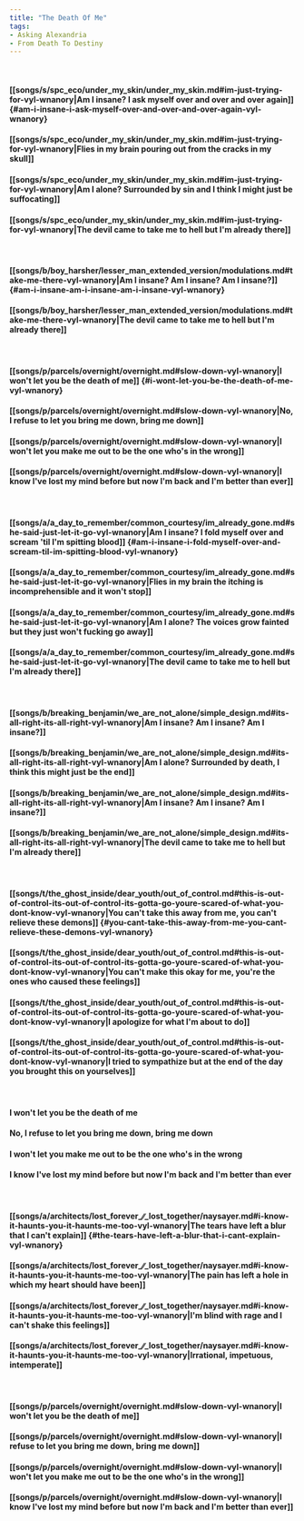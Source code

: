 ```yaml
---
title: "The Death Of Me"
tags:
- Asking Alexandria
- From Death To Destiny
---
```

&nbsp;
#### [[songs/s/spc_eco/under_my_skin/under_my_skin.md#im-just-trying-for-vyl-wnanory|Am I insane? I ask myself over and over and over again]] {#am-i-insane-i-ask-myself-over-and-over-and-over-again-vyl-wnanory}
#### [[songs/s/spc_eco/under_my_skin/under_my_skin.md#im-just-trying-for-vyl-wnanory|Flies in my brain pouring out from the cracks in my skull]]
#### [[songs/s/spc_eco/under_my_skin/under_my_skin.md#im-just-trying-for-vyl-wnanory|Am I alone? Surrounded by sin and I think I might just be suffocating]]
#### [[songs/s/spc_eco/under_my_skin/under_my_skin.md#im-just-trying-for-vyl-wnanory|The devil came to take me to hell but I'm already there]]
&nbsp;
#### [[songs/b/boy_harsher/lesser_man_extended_version/modulations.md#take-me-there-vyl-wnanory|Am I insane? Am I insane? Am I insane?]] {#am-i-insane-am-i-insane-am-i-insane-vyl-wnanory}
#### [[songs/b/boy_harsher/lesser_man_extended_version/modulations.md#take-me-there-vyl-wnanory|The devil came to take me to hell but I'm already there]]
&nbsp;
#### [[songs/p/parcels/overnight/overnight.md#slow-down-vyl-wnanory|I won't let you be the death of me]] {#i-wont-let-you-be-the-death-of-me-vyl-wnanory}
#### [[songs/p/parcels/overnight/overnight.md#slow-down-vyl-wnanory|No, I refuse to let you bring me down, bring me down]]
#### [[songs/p/parcels/overnight/overnight.md#slow-down-vyl-wnanory|I won't let you make me out to be the one who's in the wrong]]
#### [[songs/p/parcels/overnight/overnight.md#slow-down-vyl-wnanory|I know I've lost my mind before but now I'm back and I'm better than ever]]
&nbsp;
#### [[songs/a/a_day_to_remember/common_courtesy/im_already_gone.md#she-said-just-let-it-go-vyl-wnanory|Am I insane? I fold myself over and scream 'til I'm spitting blood]] {#am-i-insane-i-fold-myself-over-and-scream-til-im-spitting-blood-vyl-wnanory}
#### [[songs/a/a_day_to_remember/common_courtesy/im_already_gone.md#she-said-just-let-it-go-vyl-wnanory|Flies in my brain the itching is incomprehensible and it won't stop]]
#### [[songs/a/a_day_to_remember/common_courtesy/im_already_gone.md#she-said-just-let-it-go-vyl-wnanory|Am I alone? The voices grow fainted but they just won't fucking go away]]
#### [[songs/a/a_day_to_remember/common_courtesy/im_already_gone.md#she-said-just-let-it-go-vyl-wnanory|The devil came to take me to hell but I'm already there]]
&nbsp;
#### [[songs/b/breaking_benjamin/we_are_not_alone/simple_design.md#its-all-right-its-all-right-vyl-wnanory|Am I insane? Am I insane? Am I insane?]]
#### [[songs/b/breaking_benjamin/we_are_not_alone/simple_design.md#its-all-right-its-all-right-vyl-wnanory|Am I alone? Surrounded by death, I think this might just be the end]]
#### [[songs/b/breaking_benjamin/we_are_not_alone/simple_design.md#its-all-right-its-all-right-vyl-wnanory|Am I insane? Am I insane? Am I insane?]]
#### [[songs/b/breaking_benjamin/we_are_not_alone/simple_design.md#its-all-right-its-all-right-vyl-wnanory|The devil came to take me to hell but I'm already there]]
&nbsp;
#### [[songs/t/the_ghost_inside/dear_youth/out_of_control.md#this-is-out-of-control-its-out-of-control-its-gotta-go-youre-scared-of-what-you-dont-know-vyl-wnanory|You can't take this away from me, you can't relieve these demons]] {#you-cant-take-this-away-from-me-you-cant-relieve-these-demons-vyl-wnanory}
#### [[songs/t/the_ghost_inside/dear_youth/out_of_control.md#this-is-out-of-control-its-out-of-control-its-gotta-go-youre-scared-of-what-you-dont-know-vyl-wnanory|You can't make this okay for me, you're the ones who caused these feelings]]
#### [[songs/t/the_ghost_inside/dear_youth/out_of_control.md#this-is-out-of-control-its-out-of-control-its-gotta-go-youre-scared-of-what-you-dont-know-vyl-wnanory|I apologize for what I'm about to do]]
#### [[songs/t/the_ghost_inside/dear_youth/out_of_control.md#this-is-out-of-control-its-out-of-control-its-gotta-go-youre-scared-of-what-you-dont-know-vyl-wnanory|I tried to sympathize but at the end of the day you brought this on yourselves]]
&nbsp;
#### I won't let you be the death of me
#### No, I refuse to let you bring me down, bring me down
#### I won't let you make me out to be the one who's in the wrong
#### I know I've lost my mind before but now I'm back and I'm better than ever
&nbsp;
#### [[songs/a/architects/lost_forever_∕∕_lost_together/naysayer.md#i-know-it-haunts-you-it-haunts-me-too-vyl-wnanory|The tears have left a blur that I can't explain]] {#the-tears-have-left-a-blur-that-i-cant-explain-vyl-wnanory}
#### [[songs/a/architects/lost_forever_∕∕_lost_together/naysayer.md#i-know-it-haunts-you-it-haunts-me-too-vyl-wnanory|The pain has left a hole in which my heart should have been]]
#### [[songs/a/architects/lost_forever_∕∕_lost_together/naysayer.md#i-know-it-haunts-you-it-haunts-me-too-vyl-wnanory|I'm blind with rage and I can't shake this feelings]]
#### [[songs/a/architects/lost_forever_∕∕_lost_together/naysayer.md#i-know-it-haunts-you-it-haunts-me-too-vyl-wnanory|Irrational, impetuous, intemperate]]
&nbsp;
#### [[songs/p/parcels/overnight/overnight.md#slow-down-vyl-wnanory|I won't let you be the death of me]]
#### [[songs/p/parcels/overnight/overnight.md#slow-down-vyl-wnanory|I refuse to let you bring me down, bring me down]]
#### [[songs/p/parcels/overnight/overnight.md#slow-down-vyl-wnanory|I won't let you make me out to be the one who's in the wrong]]
#### [[songs/p/parcels/overnight/overnight.md#slow-down-vyl-wnanory|I know I've lost my mind before but now I'm back and I'm better than ever]]
